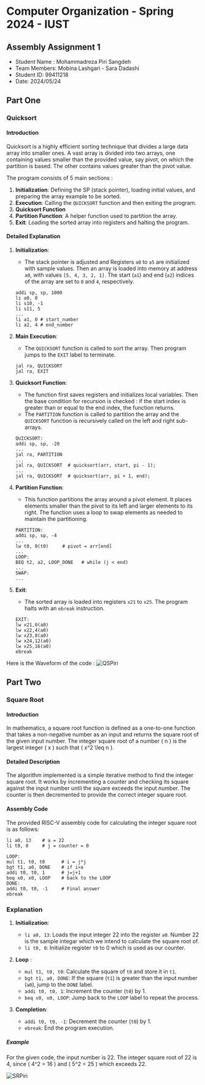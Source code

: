Computer Organization - Spring 2024 - IUST
==============================================================
## Assembly Assignment 1

- Student Name : Mohammadreza Piri Sangdeh
- Team Members: Mobina Lashgari - Sara Dadashi
- Student ID: 99411218
- Date: 2024/05/24

## Part One

### Quicksort

#### Introduction
Quicksort is a highly efficient sorting technique that divides a large data array into smaller ones. A vast array is divided into two arrays, one containing values smaller than the provided value, say pivot, on which the partition is based. The other contains values greater than the pivot value.

The program consists of 5 main sections :
1. **Initialization**: Defining the SP (stack pointer), loading initial values, and preparing the array example to be sorted.
2. **Execution**: Calling the `QUICKSORT` function and then exiting the program.
3. **Quicksort Function**
4. **Partition Function**: A helper function used to partition the array.
5. **Exit**: Loading the sorted array into registers and halting the program.

#### Detailed Explanation

1. **Initialization**:
    - The stack pointer is adjusted and Registers `a0` to `a5` are initialized with sample values. Then an array is loaded into memory at address `a0`, with values `[5, 4, 3, 2, 1]`. The start (`a1`) and end (`a2`) indices of the array are set to `0` and `4`, respectively.

    ```assembly
    addi sp, sp, 1000
    li a0, 0
    li s10, -1
    li s11, 5
    ...
    li a1, 0 # start_number
    li a2, 4 # end_number
    ```

2. **Main Execution**:
    - The `QUICKSORT` function is called to sort the array. Then program jumps to the `EXIT` label to terminate.

    ```assembly
    jal ra, QUICKSORT
    jal ra, EXIT
    ```

3. **Quicksort Function**:
    - The function first saves registers and initializes local variables. Then the base condition for recursion is checked : if the start index is greater than or equal to the end index, the function returns.
    - The `PARTITION` function is called to partition the array and the `QUICKSORT` function is recursively called on the left and right sub-arrays.

    ```assembly
    QUICKSORT:
    addi sp, sp, -20
    ...
    jal ra, PARTITION
    ...
    jal ra, QUICKSORT  # quicksort(arr, start, pi - 1);
    ...
    jal ra, QUICKSORT  # quicksort(arr, pi + 1, end);
    ```

4. **Partition Function**:
    - This function partitions the array around a pivot element. It places elements smaller than the pivot to its left and larger elements to its right. The function uses a loop to swap elements as needed to maintain the partitioning.

    ```assembly
    PARTITION:
    addi sp, sp, -4
    ...
    lw t0, 0(t0)     # pivot = arr[end]
    ...
    LOOP:
    BEQ t2, a2, LOOP_DONE   # while (j < end)
    ...
    SWAP:
    ...
    ```

5. **Exit**:
    - The sorted array is loaded into registers `x21` to `x25`. The program halts with an `ebreak` instruction.

    ```assembly
    EXIT:
    lw x21,0(a0)
    lw x22,4(a0)
    lw x23,8(a0)
    lw x24,12(a0)
    lw x25,16(a0)
    ebreak
    ```
Here is the Waveform of the code :
![QSPiri](https://github.com/MMDPiri/phoeniX_MohPir_99411218/assets/169598509/cb9002ce-d257-4363-8d8a-69811ef8a97e)

## Part Two

### Square Root

#### Introduction
In mathematics, a square root function is defined as a one-to-one function that takes a non-negative number as an input and returns the square root of the given input number.
The integer square root of a number \( n \) is the largest integer \( x \) such that \( x^2 \leq n \).

#### Detailed Description

The algorithm implemented is a simple iterative method to find the integer square root. It works by incrementing a counter and checking its square against the input number until the square exceeds the input number. The counter is then decremented to provide the correct integer square root.

#### Assembly Code

The provided RISC-V assembly code for calculating the integer square root is as follows:

```assembly
li a0, 13    # a = 22
li t0, 0     # j = counter = 0

LOOP:
mul t1, t0, t0      # i = j*j
bgt t1, a0, DONE    # if i>a
addi t0, t0, 1      # j=j+1
beq x0, x0, LOOP    # back to the LOOP
DONE:
addi t0, t0, -1     # Final answer
ebreak
```

### Explanation

1. **Initialization**:
    - `li a0, 13`: Loads the input integer 22 into the register `a0`. Number 22 is the sample integar which we intend to calculate the square root of.
    - `li t0, 0`: Initialize register `t0` to 0 which is used as our counter.

2. **Loop** :
    - `mul t1, t0, t0`: Calculate the square of `t0` and store it in `t1`.
    - `bgt t1, a0, DONE`: If the square (`t1`) is greater than the input number (`a0`), jump to the `DONE` label.
    - `addi t0, t0, 1`: Increment the counter (`t0`) by 1.
    - `beq x0, x0, LOOP`: Jump back to the `LOOP` label to repeat the process.

3. **Completion**:
    - `addi t0, t0, -1`: Decrement the counter (`t0`) by 1.
    - `ebreak`: End the program execution.

##### Example

For the given code, the input number is 22. The integer square root of 22 is 4, since \( 4^2 = 16 \) and \( 5^2 = 25 \) which exceeds 22.

![SRPiri](https://github.com/MMDPiri/phoeniX_MohPir_99411218/assets/169598509/c93e07df-2f7c-42fa-91ef-40fae734eb7d)

